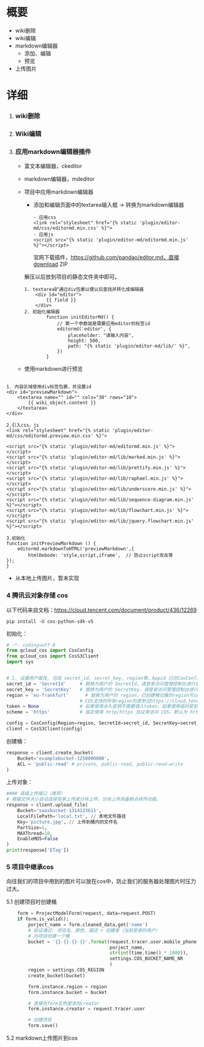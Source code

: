 # 概要

- wiki删除
- wiki编辑
- markdown编辑器
    - 添加、编辑
    - 预览
- 上传图片

# 详细

1. ### wiki删除

2. ### Wiki编辑

3. ### 应用markdown编辑器插件

    - 富文本编辑器，ckeditor

    - markdown编辑器，mdeditor

    - 项目中应用markdown编辑器

        - 添加和编辑页面中的textarea输入框 -> 转换为markdown编辑器

          ```
          - 应用css
          <link rel="stylesheet" href="{% static 'plugin/editor-md/css/editormd.min.css' %}">
          - 应用js
          <script src="{% static 'plugin/editor-md/editormd.min.js' %}"></script>
          ```

          官网下载插件，https://github.com/pandao/editor.md，直接download ZIP

      解压以后放到项目的静态文件夹中即可。

        ```
        1. textarea矿通过div包裹以便以后查找并转化成编辑器
        	<div id="editor">
        		{{ field }}
        	</div>
        2. 初始化编辑器
                function initEditorMd() {
                    // 第一个参数就是需要应用editor的标签id
                    editormd('editor', {
                        placeholder: "请输入内容",
                        height: 500,
                        path: "{% static 'plugin/editor-md/lib/' %}",
                    })
                }
        ```

   - 使用markdown进行预览

``` 

1. 内容区域使用div标签包裹，并设置id
<div id="previewMarkdown">
	<textarea name="" id="" cols="30" rows="10">
		{{ wiki_object.content }}
	</textarea>
</div>

2.引入css，js
<link rel="stylesheet" href="{% static 'plugin/editor-md/css/editormd.preview.min.css' %}">

<script src="{% static 'plugin/editor-md/editormd.min.js' %}"></script>
<script src="{% static 'plugin/editor-md/lib/marked.min.js' %}"></script>
<script src="{% static 'plugin/editor-md/lib/prettify.min.js' %}"></script>
<script src="{% static 'plugin/editor-md/lib/raphael.min.js' %}"></script>
<script src="{% static 'plugin/editor-md/lib/underscore.min.js' %}"></script>
<script src="{% static 'plugin/editor-md/lib/sequence-diagram.min.js' %}"></script>
<script src="{% static 'plugin/editor-md/lib/flowchart.min.js' %}"></script>
<script src="{% static 'plugin/editor-md/lib/jquery.flowchart.min.js' %}"></script>

3.初始化
function initPreviewMarkdown () {
	editormd.markdownToHTML('previewMarkdown',{
		htmlDebode: 'style,script,iframe',  // 防止script攻击等
});
}
```

- 从本地上传图片，暂未实现

### 4 腾讯云对象存储 cos

以下代码来自文档：https://cloud.tencent.com/document/product/436/12269

``` 
pip install -U cos-python-sdk-v5
```

初始化：

``` python
# -*- coding=utf-8
from qcloud_cos import CosConfig
from qcloud_cos import CosS3Client
import sys


# 1. 设置用户属性, 包括 secret_id, secret_key, region等。Appid 已在CosConfig中移除，请在参数 Bucket 中带上 Appid。Bucket 由 BucketName-Appid 组成
secret_id = 'SecretId'     # 替换为用户的 SecretId，请登录访问管理控制台进行查看和管理，https://console.cloud.tencent.com/cam/capi
secret_key = 'SecretKey'   # 替换为用户的 SecretKey，请登录访问管理控制台进行查看和管理，https://console.cloud.tencent.com/cam/capi
region = 'eu-frankfurt'      # 替换为用户的 region，已创建桶归属的region可以在控制台查看，https://console.cloud.tencent.com/cos5/bucket
                           # COS支持的所有region列表参见https://cloud.tencent.com/document/product/436/6224
token = None               # 如果使用永久密钥不需要填入token，如果使用临时密钥需要填入，临时密钥生成和使用指引参见https://cloud.tencent.com/document/product/436/14048
scheme = 'https'           # 指定使用 http/https 协议来访问 COS，默认为 https，可不填

config = CosConfig(Region=region, SecretId=secret_id, SecretKey=secret_key, Token=token, Scheme=scheme)
client = CosS3Client(config)
```

创建桶：

```python
response = client.create_bucket(
    Bucket='examplebucket-1250000000'，
    ACL = 'public-read' # private, public-read, public-read-write
)
```

上传对象：

```python
#### 高级上传接口（推荐）
# 根据文件大小自动选择简单上传或分块上传，分块上传具备断点续传功能。
response = client.upload_file(
    Bucket='saasbucket-1314123611',
    LocalFilePath='local.txt', // 本地文件路径
    Key='picture.jpg', // 上传到桶内的文件名
    PartSize=1,
    MAXThread=10,
    EnableMD5=False
)
print(response['ETag'])
```

### 5 项目中继承cos

向往我们的项目中用到的图片可以放在cos中，防止我们的服务器处理图片时压力过大。

5.1 创建项目时创建桶

```python
    form = ProjectModelForm(request, data=request.POST)
    if form.is_valid():
        porject_name = form.cleaned_data.get('name')
        # 验证通过: 项目名、颜色、描述 + 创建者（当前登录的用户）
        # 为项目创建一个桶
        bucket = '{}-{}-{}-{}'.format(request.tracer.user.mobile_phone,
                                      porject_name,
                                      str(int(time.time() * 1000)),
                                      settings.COS_BUCKET_NAME_NR
                                      )
        region = settings.COS_REGION
        create_bucket(bucket)

        form.instance.region = region
        form.instance.bucket = bucket

        # 直接在form实例里添加creator
        form.instance.creator = request.tracer.user

        # 创建项目
        form.save()
```

5.2 markdown上传图片到cos

